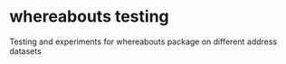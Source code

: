 # whereabouts testing
Testing and experiments for whereabouts package on different address datasets



